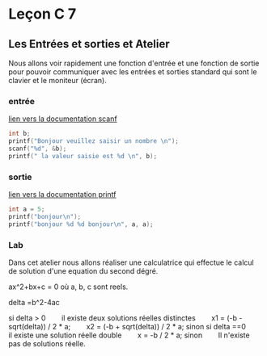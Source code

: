 # Leçon C 7
## Les Entrées et sorties et Atelier

Nous allons voir rapidement une fonction d'entrée et une fonction de sortie pour pouvoir communiquer avec les entrées et sorties standard qui sont le clavier et le moniteur (écran).
### entrée
[lien vers la documentation  scanf](https://en.cppreference.com/w/c/io/fscanf)

```c
int b;
printf("Bonjour veuillez saisir un nombre \n");
scanf("%d", &b);
printf(" la valeur saisie est %d \n", b);
```

### sortie
[lien vers la documentation printf](https://en.cppreference.com/w/c/io/fprintf)

```c
int a = 5;
printf("bonjour\n");
printf("bonjour %d %d bonjour\n", a, a);
```
### Lab 
Dans cet atelier nous allons réaliser une calculatrice qui effectue le calcul de solution d'une equation du second dégré.

ax^2+bx+c = 0 où a, b, c sont reels.

delta =b^2-4ac

si delta > 0
&nbsp;&nbsp;&nbsp;&nbsp;&nbsp;&nbsp; il existe deux solutions réelles distinctes
&nbsp;&nbsp;&nbsp;&nbsp;&nbsp;&nbsp; x1 = (-b - sqrt(delta)) / 2 * a;
	&nbsp;&nbsp;&nbsp;&nbsp;&nbsp;&nbsp; x2 = (-b + sqrt(delta)) / 2 * a;
sinon si delta ==0
	&nbsp;&nbsp;&nbsp;&nbsp;&nbsp;&nbsp; il existe une solution réelle double
	&nbsp;&nbsp;&nbsp;&nbsp;&nbsp;&nbsp; x = -b / 2 * a;
sinon 
	&nbsp;&nbsp;&nbsp;&nbsp;&nbsp;&nbsp; Il n'existe pas de solutions réelle.
	